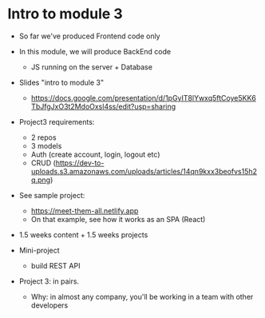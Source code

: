 
# Intro to module 3


- So far we've produced Frontend code only
- In this module, we will produce BackEnd code
  - JS running on the server + Database


- Slides "intro to module 3"
  - https://docs.google.com/presentation/d/1pGyIT8lYwxq5ftCoye5KK6TbJfgJxO3t2MdoOxsl4ss/edit?usp=sharing


- Project3 requirements:
  - 2 repos
  - 3 models
  - Auth (create account, login, logout etc)
  - CRUD (https://dev-to-uploads.s3.amazonaws.com/uploads/articles/14qn9kxx3beofvs15h2q.png)


- See sample project:
  - https://meet-them-all.netlify.app
  - On that example, see how it works as an SPA (React)



- 1.5 weeks content + 1.5 weeks projects



- Mini-project
  - build REST API


- Project 3: in pairs.
  - Why: in almost any company, you'll be working in a team with other developers

    <!--
    
    Note: 
    - if a student is falling behind in labs or requirements to graduate, we may ask them to do project 3 individual.
      - reason: learn fundamentals + prove that you have a minimum level to graduate.
    - when this is the case, we contact them before we start project 3 (we still have quite a few labs).

    -->


    <!-- @todo: include the notes above in the slides (labs, project etc) -->



